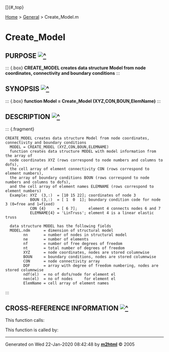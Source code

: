 []{#_top}

<div>

[Home](../FEDEASLab.html) \> [General](FEDEASLab.html) \>
Create\_Model.m

</div>

Create\_Model
=============

PURPOSE [![\^](../up.png)](#_top)
-------------------------------------------

::: {.box}
**CREATE\_MODEL creates data structure Model from node coordinates,
connectivity and boundary conditions**
:::

SYNOPSIS [![\^](../up.png)](#_top)
------------------------------------------------

::: {.box}
**function Model = Create\_Model (XYZ,CON,BOUN,ElemName)**
:::

DESCRIPTION [![\^](../up.png)](#_top)
------------------------------------------------------

::: {.fragment}
``` {.comment}
CREATE_MODEL creates data structure Model from node coordinates, connectivity and boundary conditions
  MODEL = CREATE_MODEL (XYZ,CON,BOUN,ELEMNAME)
  function creates data structure MODEL with model information from the array of
  node coordinates XYZ (rows correspond to node numbers and columns to dofs),
  the cell array of element connectivity CON (rows correspond to element numbers),
  the array of boundary conditions BOUN (rows correspond to node numbers and columns to dofs),
  and the cell array of element names ELEMNAME (rows correspond to element numbers)
  Example: XYZ  (3,:)  = [10 15 22]; coordinates of node 3
           BOUN (3,:)  = [ 1  0  1]; boundary condition code for node 3 (0=free and 1=fixed)
           CON {4}     = [ 6 7];     element 4 connects nodes 6 and 7
           ELEMNAME{4} = 'LinTruss'; element 4 is a linear elastic truss

  data structure MODEL has the following fields
  MODEL.ndm      = dimension of structural model
        nn       = number of nodes in structural model
        ne       = number of elements
        nf       = number of free degrees of freedom
        nt       = total number of degrees of freedom
        XYZ      = node coordinates, nodes are stored columnwise
        BOUN     = boundary conditions, nodes are stored columnwise
        CON      = node connectivity array
        DOF      = array with degree of freedom numbering, nodes are stored columnwise
        ndf(el)  = no of dofs/node for element el
        nen(el)  = no of nodes     for element el
        ElemName = cell array of element names
```
:::

CROSS-REFERENCE INFORMATION [![\^](../up.png)](#_top)
----------------------------------------------------------------

This function calls:

This function is called by:

------------------------------------------------------------------------

Generated on Wed 22-Jan-2020 08:42:48 by
**[m2html](http://www.artefact.tk/software/matlab/m2html/ "Matlab Documentation in HTML")**
© 2005
